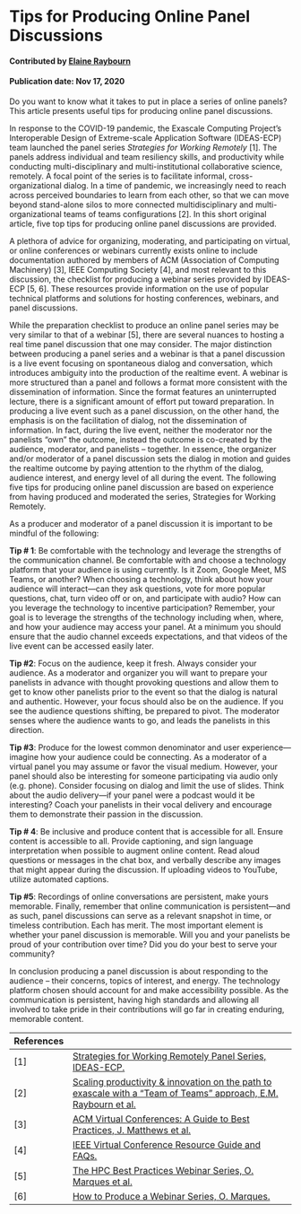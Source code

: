# Tips for Producing Online Panel Discussions

#### Contributed by [Elaine Raybourn](https://github.com/elaineraybourn)
#### Publication date: Nov 17, 2020

<!--- deck start --->
Do you want to know what it takes to put in place a series of online panels? This article presents useful tips for producing online panel discussions.
<!--- deck end --->


In response to the COVID-19 pandemic, the Exascale Computing Project’s Interoperable Design of Extreme-scale Application Software (IDEAS-ECP) team launched the panel series *Strategies for Working Remotely* [1].  The panels address individual and team resiliency skills, and productivity while conducting multi-disciplinary and multi-institutional collaborative science, remotely. A focal point of the series is to facilitate informal, cross-organizational dialog. In a time of pandemic, we increasingly need to reach across perceived boundaries to learn from each other, so that we can move beyond stand-alone silos to more connected multidisciplinary and multi-organizational teams of teams configurations [2].  In this short original article, five top tips for producing online panel discussions are provided.

A plethora of advice for organizing, moderating, and participating on virtual, or online conferences or webinars currently exists online to include documentation authored by members of ACM (Association of Computing Machinery) [3], IEEE Computing Society [4], and most relevant to this discussion, the checklist for producing a webinar series  provided by IDEAS-ECP [5, 6]. These resources provide information on the use of popular technical platforms and solutions for hosting conferences, webinars, and panel discussions.

While the preparation checklist to produce an online panel series may be very similar to that of a webinar [5], there are several nuances to hosting a real time panel discussion that one may consider. The major distinction between producing a panel series and a webinar is that a panel discussion is a live event focusing on spontaneous dialog and conversation, which introduces ambiguity into the production of the realtime event.  A webinar is more structured than a panel and follows a format more consistent with the dissemination of information. Since the format features an uninterrupted lecture, there is a significant amount of effort put toward preparation. In producing a live event such as a  panel discussion, on the other hand, the emphasis is on the facilitation of dialog, not the dissemination of information.  In fact, during the live event, neither the moderator nor the panelists “own” the outcome, instead the outcome is co-created by the audience, moderator, and panelists – together.  In essence, the organizer and/or moderator of a panel discussion sets the dialog in motion and guides the realtime outcome by paying attention to the rhythm of the dialog, audience interest, and energy level of all during the event. The following five tips for producing online panel discussion are based on experience from having produced and moderated the series, Strategies for Working Remotely. 

As a producer and moderator of a panel discussion it is important to be mindful of the following:

**Tip # 1**: Be comfortable with the technology and leverage the strengths of the communication channel.
Be comfortable with and choose a technology platform that your audience is using currently. Is it Zoom, Google Meet, MS Teams, or another? When choosing a technology, think about how your audience will interact—can they ask questions, vote for more popular questions, chat, turn video off or on, and participate with audio? How can you leverage the technology to incentive participation? Remember, your goal is to leverage the strengths of the technology including when, where, and how your audience may access your panel. At a minimum you should ensure that the audio channel exceeds expectations, and that videos of the live event can be accessed easily later. 

**Tip #2**: Focus on the audience, keep it fresh.
Always consider your audience. As a moderator and organizer you will want to prepare your panelists in advance with thought provoking questions and allow them to get to know other panelists prior to the event so that the dialog is natural and authentic. However, your focus should also be on the audience. If you see the audience questions shifting, be prepared to pivot. The moderator senses where the audience wants to go, and leads the panelists in this direction.

**Tip #3**: Produce for the lowest common denominator and user experience—imagine how your audience could be connecting. 
As a moderator of a virtual panel you may assume or favor the visual medium. However, your panel should also be interesting for someone participating via audio only (e.g. phone). Consider focusing on dialog and limit the use of slides. Think about the audio delivery—if your panel were a podcast would it be interesting? Coach your panelists in their vocal delivery and encourage them to demonstrate their passion in the discussion. 

**Tip # 4**: Be inclusive and produce content that is accessible for all. 
Ensure content is accessible to all. Provide captioning, and sign language interpretation when possible to augment online content. Read aloud questions or messages in the chat box, and verbally describe any images that might appear during the discussion. If uploading videos to YouTube, utilize automated captions.

**Tip #5**: Recordings of online conversations are persistent, make yours memorable.
Finally, remember that online communication is persistent—and as such, panel discussions can serve as a relevant snapshot in time, or timeless contribution. Each has merit. The most important element is whether your panel discussion is memorable. Will you and your panelists be proud of your contribution over time? Did you do your best to serve your community?

In conclusion producing a panel discussion is about responding to the audience – their concerns, topics of interest, and energy. The technology platform chosen should account for and make accessibility possible. As the communication is persistent, having high standards and allowing all involved to take pride in their contributions will go far in creating enduring, memorable content. 


References | &nbsp;
:--- | :---
[1] | [Strategies for Working Remotely Panel Series, IDEAS-ECP.](https://www.exascaleproject.org/strategies-for-working-remotely/)
[2]	| [Scaling productivity & innovation on the path to exascale with a “Team of Teams” approach, E.M. Raybourn et al.](https://link.springer.com/chapter/10.1007/978-3-030-22338-0_39)
[3]	| [ACM Virtual Conferences: A Guide to Best Practices, J. Matthews et al.](https://people.clarkson.edu/~jmatthew/acm/VirtualConferences_GuideToBestPractices_CURRENT.pdf)
[4] | [IEEE Virtual Conference Resource Guide and FAQs.](https://www.computer.org/conferences/organize-a-conference/organizer-resources/hosting-a-virtual-event/cs-virtual-event-resource-guide)
[5]	| [The HPC Best Practices Webinar Series, O. Marques et al.](https://doi.org/10.22369/issn.2153-4136/10/1/19)
[6]	| [How to Produce a Webinar Series, O. Marques.](https://github.com/betterscientificsoftware/Webinar-Process)

<!--- 
**Acknowledgements**
Sandia National Laboratories is a multimission laboratory managed and operated by National Technology and Engineering Solutions of Sandia, LLC, a wholly owned subsidiary of Honeywell International, Inc., for the U.S. Department of Energy's National Nuclear Security Administration under contract DE-NA-0003525.
--->

<!---
Publish: preview
RSS update: 2020-11-17
Categories: collaboration
Topics: online learning
--->
